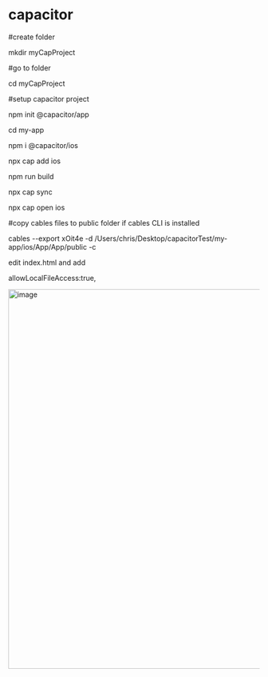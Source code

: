 # capacitor

#create folder

mkdir myCapProject

#go to folder

cd myCapProject

#setup capacitor project

npm init @capacitor/app

cd my-app

npm i @capacitor/ios

npx cap add ios

npm run build

npx cap sync 

npx cap open ios

#copy cables files to public folder if cables CLI is installed

cables --export xOit4e -d /Users/chris/Desktop/capacitorTest/my-app/ios/App/App/public -c

edit index.html and add

allowLocalFileAccess:true,

<img width="759" alt="image" src="https://user-images.githubusercontent.com/1138673/200085757-8f2b1fe9-4331-4f9a-aa97-bcd75a2c0d53.png">

